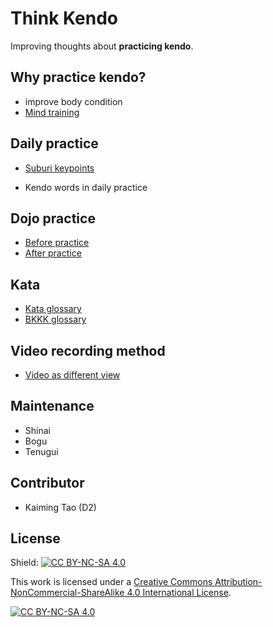 # Think Kendo

Improving thoughts about **practicing kendo**.


## Why practice kendo?

- improve body condition
- [Mind training](./mind-training/mind-training.md)


## Daily practice

- [Suburi keypoints](./daily-practice/suburi.md)
<!-- - Muscle training -->
<!-- - Flexibility -->
- Kendo words in daily practice

## Dojo practice

- [Before practice](./dojo-practice/before-practice.md)
- [After practice](./dojo-practice/after-practice.md)

## Kata

- [Kata glossary](./kata/Kata%20glossary.md)
- [BKKK glossary](./kata/BKKK%20glossary.md)

## Video recording method

- [Video as different view](./video-recording/video-as-different-view.md)

## Maintenance

- Shinai
- Bogu
- Tenugui

<!-- ## Library

- [Kendo Books](./library/books.md)
- [Videos](./library/videos.md)
- [Video channels](./library/video-channels.md)
- [Blogs](./library/blogs.md)
- [Stores](./library/stores.md)
- [Common glossary](./library/glossary.md)
- Dojos, pending -->

<!-- ## How to help improve this project?
- email or discord?
- please use `Issues` tab to create new requests, or discuss some topics.
 -->

## Contributor

- Kaiming Tao (D2)

## License

Shield: [![CC BY-NC-SA 4.0][cc-by-nc-sa-shield]][cc-by-nc-sa]

This work is licensed under a
[Creative Commons Attribution-NonCommercial-ShareAlike 4.0 International License][cc-by-nc-sa].

[![CC BY-NC-SA 4.0][cc-by-nc-sa-image]][cc-by-nc-sa]

[cc-by-nc-sa]: http://creativecommons.org/licenses/by-nc-sa/4.0/
[cc-by-nc-sa-image]: https://licensebuttons.net/l/by-nc-sa/4.0/88x31.png
[cc-by-nc-sa-shield]: https://img.shields.io/badge/License-CC%20BY--NC--SA%204.0-lightgrey.svg
